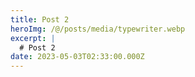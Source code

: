 ```yaml
---
title: Post 2
heroImg: /@/posts/media/typewriter.webp
excerpt: |
  # Post 2
date: 2023-05-03T02:33:00.000Z
---
```


